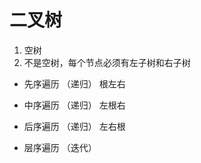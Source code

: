 # 二叉树
1. 空树
2. 不是空树，每个节点必须有左子树和右子树


- 先序遍历      （递归） 根左右
- 中序遍历      （递归） 左根右
- 后序遍历      （递归） 左右根

- 层序遍历      （迭代）